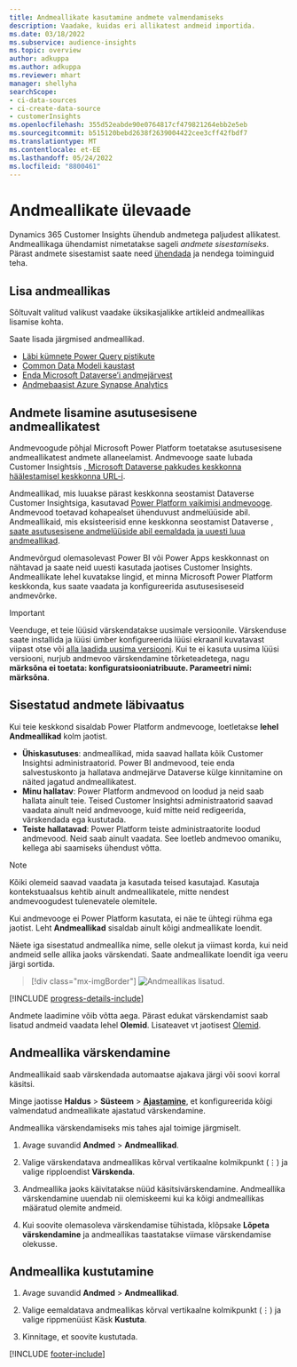 ```yaml
---
title: Andmeallikate kasutamine andmete valmendamiseks
description: Vaadake, kuidas eri allikatest andmeid importida.
ms.date: 03/18/2022
ms.subservice: audience-insights
ms.topic: overview
author: adkuppa
ms.author: adkuppa
ms.reviewer: mhart
manager: shellyha
searchScope:
- ci-data-sources
- ci-create-data-source
- customerInsights
ms.openlocfilehash: 355d52eabde90e0764817cf479821264ebb2e5eb
ms.sourcegitcommit: b515120bebd2638f2639004422cee3cff42fbdf7
ms.translationtype: MT
ms.contentlocale: et-EE
ms.lasthandoff: 05/24/2022
ms.locfileid: "8800461"
---
```

# <a name="data-sources-overview"></a>Andmeallikate ülevaade



Dynamics 365 Customer Insights ühendub andmetega paljudest allikatest. Andmeallikaga ühendamist nimetatakse sageli *andmete sisestamiseks*. Pärast andmete sisestamist saate need [ühendada](data-unification.md) ja nendega toiminguid teha.

## <a name="add-a-data-source"></a>Lisa andmeallikas

Sõltuvalt valitud valikust vaadake üksikasjalikke artikleid andmeallikas lisamise kohta.

Saate lisada järgmised andmeallikad.

- [Läbi kümnete Power Query pistikute](connect-power-query.md)
- [Common Data Modeli kaustast](connect-common-data-model.md)
- [Enda Microsoft Dataverse’i andmejärvest](connect-dataverse-managed-lake.md)
- [Andmebaasist Azure Synapse Analytics](connect-synapse.md)

## <a name="add-data-from-on-premises-data-sources"></a>Andmete lisamine asutusesisene andmeallikatest

Andmevoogude põhjal Microsoft Power Platform toetatakse asutusesisene andmeallikatest andmete allaneelamist. Andmevooge saate lubada Customer Insightsis [, Microsoft Dataverse pakkudes keskkonna häälestamisel keskkonna URL-i](create-environment.md).

Andmeallikad, mis luuakse pärast keskkonna seostamist Dataverse Customer Insightsiga, kasutavad [Power Platform vaikimisi andmevooge](/power-query/dataflows/overview-dataflows-across-power-platform-dynamics-365). Andmevood toetavad kohapealset ühenduvust andmelüüside abil. Andmeallikaid, mis eksisteerisid enne keskkonna seostamist Dataverse [, saate asutusesisene andmelüüside abil eemaldada ja uuesti luua andmeallikad](/data-integration/gateway/service-gateway-app).

Andmevõrgud olemasolevast Power BI või Power Apps keskkonnast on nähtavad ja saate neid uuesti kasutada jaotises Customer Insights. Andmeallikate lehel kuvatakse lingid, et minna Microsoft Power Platform keskkonda, kus saate vaadata ja konfigureerida asutusesiseseid andmevõrke.

> [!IMPORTANT]
> Veenduge, et teie lüüsid värskendatakse uusimale versioonile. Värskenduse saate installida ja lüüsi ümber konfigureerida lüüsi ekraanil kuvatavast viipast otse või [alla laadida uusima versiooni](https://powerapps.microsoft.com/downloads/). Kui te ei kasuta uusima lüüsi versiooni, nurjub andmevoo värskendamine tõrketeadetega, nagu **märksõna ei toetata: konfiguratsiooniatribuute. Parameetri nimi: märksõna**.

## <a name="review-ingested-data"></a>Sisestatud andmete läbivaatus
Kui teie keskkond sisaldab Power Platform andmevooge, loetletakse **lehel Andmeallikad** kolm jaotist. 
- **Ühiskasutuses**: andmeallikad, mida saavad hallata kõik Customer Insightsi administraatorid. Power BI andmevood, teie enda salvestuskonto ja hallatava andmejärve Dataverse külge kinnitamine on näited jagatud andmeallikatest.
- **Minu hallatav**: Power Platform andmevood on loodud ja neid saab hallata ainult teie. Teised Customer Insightsi administraatorid saavad vaadata ainult neid andmevooge, kuid mitte neid redigeerida, värskendada ega kustutada.
- **Teiste hallatavad**: Power Platform teiste administraatorite loodud andmevood. Neid saab ainult vaadata. See loetleb andmevoo omaniku, kellega abi saamiseks ühendust võtta.
> [!NOTE]
> Kõiki olemeid saavad vaadata ja kasutada teised kasutajad. Kasutaja kontekstuaalsus kehtib ainult andmeallikatele, mitte nendest andmevoogudest tulenevatele olemitele.

Kui andmevooge ei Power Platform kasutata, ei näe te ühtegi rühma ega jaotist. Leht **Andmeallikad** sisaldab ainult kõigi andmeallikate loendit.

Näete iga sisestatud andmeallika nime, selle olekut ja viimast korda, kui neid andmeid selle allika jaoks värskendati. Saate andmeallikate loendit iga veeru järgi sortida.

> [!div class="mx-imgBorder"]
> ![Andmeallikas lisatud.](media/configure-data-datasource-added.png "Andmeallikas lisatud")

[!INCLUDE [progress-details-include](includes/progress-details-pane.md)]

Andmete laadimine võib võtta aega. Pärast edukat värskendamist saab lisatud andmeid vaadata lehel **Olemid**. Lisateavet vt jaotisest [Olemid](entities.md).

## <a name="refresh-a-data-source"></a>Andmeallika värskendamine

Andmeallikaid saab värskendada automaatse ajakava järgi või soovi korral käsitsi. 

Minge jaotisse **Haldus** > **Süsteem** > [**Ajastamine**](system.md#schedule-tab), et konfigureerida kõigi valmendatud andmeallikate ajastatud värskendamine.

Andmeallika värskendamiseks mis tahes ajal toimige järgmiselt.

1. Avage suvandid **Andmed** > **Andmeallikad**.

2. Valige värskendatava andmeallikas kõrval vertikaalne kolmikpunkt (&vellip;) ja valige ripploendist **Värskenda**.

3. Andmeallika jaoks käivitatakse nüüd käsitsivärskendamine. Andmeallika värskendamine uuendab nii olemiskeemi kui ka kõigi andmeallikas määratud olemite andmeid.

4. Kui soovite olemasoleva värskendamise tühistada, klõpsake **Lõpeta värskendamine** ja andmeallikas taastatakse viimase värskendamise olekusse.

## <a name="delete-a-data-source"></a>Andmeallika kustutamine

1. Avage suvandid **Andmed** > **Andmeallikad**.

2. Valige eemaldatava andmeallikas kõrval vertikaalne kolmikpunkt (&vellip;) ja valige rippmenüüst Käsk **Kustuta**.

3. Kinnitage, et soovite kustutada.


[!INCLUDE [footer-include](includes/footer-banner.md)]

